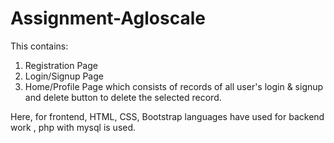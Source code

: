 # Assignment-Agloscale

This contains:
1) Registration Page
2) Login/Signup Page
3) Home/Profile Page which consists of records of all user's login & signup and delete button to delete the selected record.

Here, for frontend, HTML, CSS, Bootstrap languages have used
for backend work , php with mysql is used.
